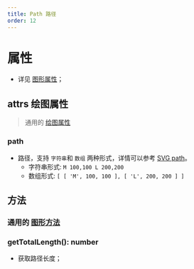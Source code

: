 ```yaml
---
title: Path 路径
order: 12
---
```


# 属性

- 详见 [图形属性](/zh/docs/api/shape/api#属性)；

## attrs 绘图属性

> 通用的 [绘图属性](/zh/docs/api/shape/attrs)

### path

- 路径，支持 `字符串`和 `数组` 两种形式，详情可以参考 [SVG path](https://developer.mozilla.org/zh-CN/docs/Web/SVG/Tutorial/Paths)。
  - 字符串形式: `M 100,100 L 200,200`
  - 数组形式: `[ [ 'M', 100, 100 ], [ 'L', 200, 200 ] ]`

## 方法

### 通用的 [图形方法](/zh/docs/api/shape#方法)

### getTotalLength(): number

- 获取路径长度；
